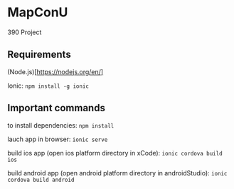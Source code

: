 # MapConU
390 Project

## Requirements
(Node.js)[https://nodejs.org/en/]

Ionic: ```npm install -g ionic```


## Important commands
to install dependencies:
```npm install```

lauch app in browser:
```ionic serve``` 

build ios app (open ios platform directory in xCode):
```ionic cordova build ios``` 

build android app (open android platform directory in androidStudio):
```ionic cordova build android```
